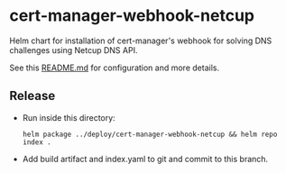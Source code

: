 cert-manager-webhook-netcup
===========================

Helm chart for installation of cert-manager's webhook for solving DNS challenges using Netcup DNS API.

See this [README.md](https://github.com/aellwein/cert-manager-webhook-netcup/blob/master/README.md)
for configuration and more details.

Release
-------

  * Run inside this directory:
    ```
    helm package ../deploy/cert-manager-webhook-netcup && helm repo index .
    ```
  * Add build artifact and index.yaml to git and commit to this branch.

